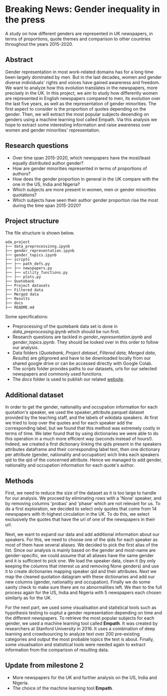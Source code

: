 # Breaking News: Gender inequality in the press
A study on how different genders are represented in UK newspapers, in terms of proportions, quote themes and comparison to other countries throughout the years 2015-2020.

## Abstract
Gender representation in most work-related domains has for a long time been largely dominated by men. But in the last decades, women and gender diverse individuals' rights and voices have gained awareness and freedom. We want to analyze how this evolution translates in the newspapers, more precisely in the UK. In this project, we aim to study how differently women are represented in English newspapers compared to men, its evolution over the last five years, as well as the representation of gender minorities. The first aspect to consider is the proportion of quotes depending on the gender. Then, we will extract the most popular subjects deoending on genders using a machine learning tool called Empath. Via this analysis we hope to extract some interesting information and raise awareness over women and gender minorities' representation.

## Research questions
- Over time span 2015-2020, which newspapers have the most/least equally distributed author gender?
- How are gender minorities represented in terms of proportions of authors?
- How does the gender proportion in general in the UK compare with the one in the US, India and Nigeria?
- Which subjects are more present in women, men or gender minorities quotations?
- Which subjects have seen their author gender proportion rise the most during the time span 2015-2020?

## Project structure
The file structure is shown below.

    ada_project
    ├── data_preprocessinng.ipynb
    ├── gender_representation.ipynb
    ├── gender_topics.ipynb
    ├── scripts 
    ├── ├── path_defs.py
    ├── ├── newspapers.py
    ├── ├── utility_functions.py
    ├── ├── plots.py
    ├── Quotebank
    ├── Project datasets 
    ├── Filtered data
    ├── Merged data
    ├── Results
    ├── docs
    ├── README.md

Some specifications: 

- Preprocessing of the quotebank data set is done in _data_preprocessing.ipynb_ which should be run first.
- Research questions are tackled in _gender_representation.ipynb_ and _gender_topics.ipynb_. They should be looked over in this order to follow our analysis.
- Data folders (_Quotebank_, _Project dataset_, _Filtered data_, _Merged data_, _Results_) are gitignored and have to be downloaded locally from our shared google drive or can be accessed directly with Google Colab.
- The _scripts_ folder provides paths to our datasets, urls for our selected newspapers and commonly used functions.
- The _docs_ folder is used to publish our related [website](https://morwald.github.io/ada_project/).

## Additional dataset
In order to get the gender, nationality and occupation information for each quotation's speaker, we used the speaker_attribute.parquet dataset provided by the teaching staff, and the labels of wikidata speakers. At first we tried to loop over the quotes and for each speaker add the corresponding label, but we found that this method was extremely costly in terms of time. We later found that by using dictionaries we were able to do this operation in a much more efficient way (seconds instead of hours!). Indeed, we created a first dictionary linking the qids present in the speakers attributes dataframe and their corresponding label text, then one dictionary per attribute (gender, nationality and occupation) wich links each speakers qid to the qid of the concerned attribute. Hence we managed to add gender, nationality and occupation information for each quote's author.
 
## Methods
First, we need to reduce the size of the dataset as it is too large to handle for our analysis. We proceed by eliminating rows with a 'None' speaker, and by removing columns 'probas' and 'phase' which are not relevant for us. To do a first exploration, we decided to select only quotes that come from 14 newspapers with th highest circulation in the UK. To do this, we select exclusively the quotes that have the url of one of the newspapers in their url.
 
Next, we want to expand our data and add additional information about our speakers. For this, we need to choose one of the qids for each speaker as most of them have several aliases. We decided to pick the first alias of the list. Since our analysis is mainly based on the gender and most-name are gender-specific, we could assume that all aliases have the same gender and it is sufficient to pick one. We load the speaker data, clean it (by only keeping the columns that interest us and removing None genders) and use it to create dictionaries mapping speaker qid and their attributes. Next we map the cleaned quotation datagram with these dictionaries and add our new columns (gender, nationality and occupation). Finally we do some sanity check to make sure there are no abnormalities left. We then to the full process again for the US, India and Nigeria with 5 newspapers each chosen similarly as for the UK.
 
For the next part, we used some visualisation and statistical tools such as hypothesis testing to ouptut a gender representation depending on time and the different newspapers. To retrieve the most popular subjects for each gender, we used a machine learning tool called **Empath**. It was created by researchers at Stanford University in 2016. It uses a combination of deep learning and crowdsourcing to analyze text over 200 pre-existing categories and output the most probable topics the text is about. Finally, some visualisation and statistical tools were needed again to extract information from the comparison of resulting data.
 

## Update from milestone 2
- More newspapers for the UK and further analysis on the US, India and Nigeria.
- The choice of the machine learning tool **Empath**.
